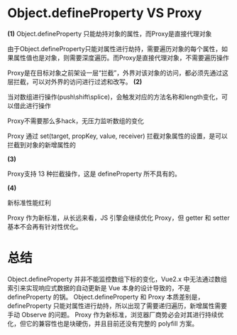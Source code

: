 # Object.defineProperty VS Proxy

**(1)**
Object.defineProperty 只能劫持对象的属性，而Proxy是直接代理对象

由于Object.defineProperty只能对属性进行劫持，需要遍历对象的每个属性，如果属性值也是对象，则需要深度遍历。而Proxy是直接代理对象，不需要遍历操作


Proxy是在目标对象之前架设一层“拦截”，外界对该对象的访问，都必须先通过这层拦截，可以对外界的访问进行过滤和改写。
**(2)**

当对数组进行操作(push\shift\splice)，会触发对应的方法名称和length变化，可以借此进行操作

Proxy不需要那么多hack，无压力监听数组的变化

Proxy 通过 set(target, propKey, value, receiver) 拦截对象属性的设置，是可以拦截到对象的新增属性的

**(3)**

Proxy支持 13 种拦截操作，这是 defineProperty 所不具有的。

**(4)**

新标准性能红利

Proxy 作为新标准，从长远来看，JS 引擎会继续优化 Proxy，但 getter 和 setter 基本不会再有针对性优化。



# 总结
Object.defineProperty 并非不能监控数组下标的变化，Vue2.x 中无法通过数组索引来实现响应式数据的自动更新是 Vue 本身的设计导致的，不是 defineProperty 的锅。
Object.defineProperty 和 Proxy 本质差别是，defineProperty 只能对属性进行劫持，所以出现了需要递归遍历，新增属性需要手动 Observe 的问题。
Proxy 作为新标准，浏览器厂商势必会对其进行持续优化，但它的兼容性也是块硬伤，并且目前还没有完整的 polyfill 方案。
